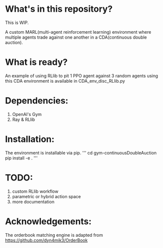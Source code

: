 # What's in this repository?
This is WIP.

A custom MARL(multi-agent reinforcement learning) environment where multiple
agents trade against one another in a CDA(continuous double auction).

# What is ready?
An example of using RLlib to pit 1 PPO agent against 3 random agents using this
CDA environment is available in CDA_env_disc_RLlib.py

# Dependencies:
1) OpenAI's Gym
2) Ray & RLlib

# Installation:
The environment is installable via pip.
'''
cd gym-continuousDoubleAuction
pip install -e .
'''

# TODO:
1) custom RLlib workflow
2) parametric or hybrid action space
3) more documentation

# Acknowledgements:
The orderbook matching engine is adapted from
https://github.com/dyn4mik3/OrderBook

